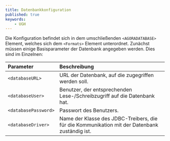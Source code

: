 ```yaml
---
title: Datenbankkonfiguration
published: true
keywords:
    - UGH
---
```


Die Konfiguration befindet sich in dem umschließenden `<AGORADATABASE>` Element, welches sich dem `<Formats>` Element unterordnet. Zunächst müssen einige Basisparameter der Datenbank angegeben werden. Dies sind im Einzelnen:

| Parameter | Beschreibung |
| :--- | :--- |
| `<databaseURL>` | URL der Datenbank, auf die zugegriffen werden soll. |
| `<databaseUser>` | Benutzer, der entsprechenden Lese-/Schreibzugriff auf die Datenbank hat. |
| `<databasePassword>` | Passwort des Benutzers. |
| `<databaseDriver>` | Name der Klasse des JDBC-Treibers, die für die Kommunikation mit der Datenbank zuständig ist. |



